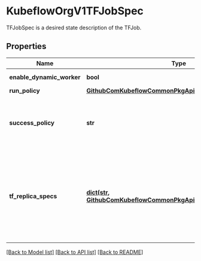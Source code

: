 # KubeflowOrgV1TFJobSpec

TFJobSpec is a desired state description of the TFJob.
## Properties
Name | Type | Description | Notes
------------ | ------------- | ------------- | -------------
**enable_dynamic_worker** | **bool** | A switch to enable dynamic worker | [optional] 
**run_policy** | [**GithubComKubeflowCommonPkgApisCommonV1RunPolicy**](GithubComKubeflowCommonPkgApisCommonV1RunPolicy.md) |  | 
**success_policy** | **str** | SuccessPolicy defines the policy to mark the TFJob as succeeded. Default to \&quot;\&quot;, using the default rules. | [optional] 
**tf_replica_specs** | [**dict(str, GithubComKubeflowCommonPkgApisCommonV1ReplicaSpec)**](GithubComKubeflowCommonPkgApisCommonV1ReplicaSpec.md) | A map of TFReplicaType (type) to ReplicaSpec (value). Specifies the TF cluster configuration. For example,   {     \&quot;PS\&quot;: ReplicaSpec,     \&quot;Worker\&quot;: ReplicaSpec,   } | 

[[Back to Model list]](../README.md#documentation-for-models) [[Back to API list]](../README.md#documentation-for-api-endpoints) [[Back to README]](../README.md)


